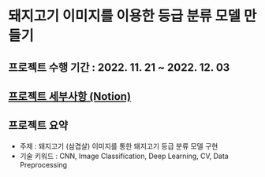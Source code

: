 # 돼지고기 이미지를 이용한 등급 분류 모델 만들기

## 프로젝트 수행 기간 : 2022. 11. 21 ~ 2022. 12. 03

## [프로젝트 세부사항 (Notion)](https://iris-kilometer-1d6.notion.site/225a11720f0944ecb348b3ab6fe33507)

## 프로젝트 요약
- 주제 : 돼지고기 (삼겹살) 이미지를 통한 돼지고기 등급 분류 모델 구현
- 기술 키워드 : CNN, Image Classification, Deep Learning, CV, Data Preprocessing
